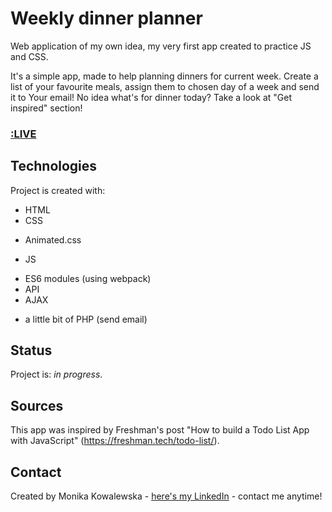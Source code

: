 # Weekly dinner planner
Web application of my own idea, my very first app created to practice JS and CSS.

It's a simple app, made to help planning dinners for current week. Create a list of your favourite meals, assign them to chosen day of a week and send it to Your email! No idea what's for dinner today? Take a look at "Get inspired" section!

### [:LIVE](http://weeklydinnerplanner.monikakowalewska.pl)

## Technologies
Project is created with:
* HTML
* CSS
- Animated.css
* JS
- ES6 modules (using webpack)
- API
- AJAX
* a little bit of PHP (send email)


## Status
Project is: _in progress_.

## Sources
This app was inspired by Freshman's post "How to build a Todo List App with JavaScript"
(https://freshman.tech/todo-list/).

## Contact
Created by Monika Kowalewska - [here's my LinkedIn](http://www.linkedin.com/in/mon-kowalewska) - contact me anytime!

